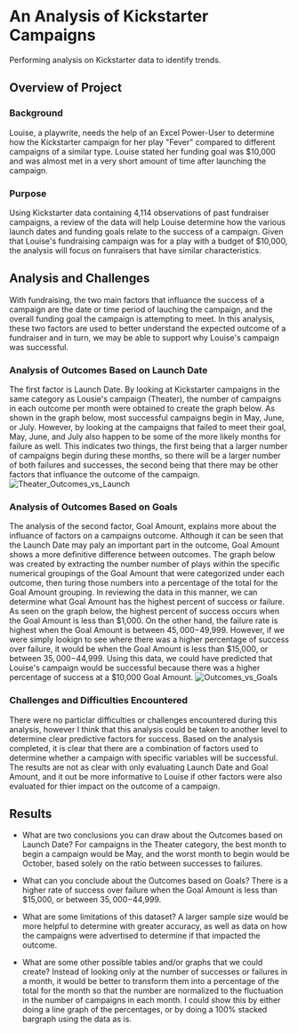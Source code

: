 # An Analysis of Kickstarter Campaigns
Performing analysis on Kickstarter data to identify trends. 

## Overview of Project
### Background
Louise, a playwrite, needs the help of an Excel Power-User to determine how the Kickstarter campaign for her play "Fever" compared to different campaigns of a similar type. Louise stated her funding goal was $10,000 and was almost met in a very short amount of time after launching the campaign.
### Purpose
Using Kickstarter data containing 4,114 observations of past fundraiser campaigns, a review of the data will help Louise determine how the various launch dates and funding goals relate to the success of a campaign. Given that Louise's fundraising campaign was for a play with a budget of $10,000, the analysis will focus on funraisers that have similar characteristics.

## Analysis and Challenges
With fundraising, the two main factors that influance the success of a campaign are the date or time period of lauching the campaign, and the overall funding goal the campaign is attempting to meet. In this analysis, these two factors are used to better understand the expected outcome of a fundraiser and in turn, we may be able to support why Louise's campaign was successful. 
### Analysis of Outcomes Based on Launch Date
The first factor is Launch Date. By looking at Kickstarter campaigns in the same category as Lousie's campaign (Theater), the number of campaigns in each outcome per month were obtained to create the graph below. As shown in the graph below, most successful campaigns begin in May, June, or July. However, by looking at the campaigns that failed to meet their goal, May, June, and July also happen to be some of the more likely months for failure as well. This indicates two things, the first being that a larger number of campaigns begin during these months, so there will be a larger number of both failures and successes, the second being that there may be other factors that influance the outcome of the campaign. 
![Theater_Outcomes_vs_Launch](kickstarter-analysis/Resources)

### Analysis of Outcomes Based on Goals
The analysis of the second factor, Goal Amount, explains more about the influance of factors on a campaigns outcome. Although it can be seen that the Launch Date may paly an important part in the outcome, Goal Amount shows a more definitive difference between outcomes. The graph below was created by extracting the number number of plays within the specific numerical groupings of the Goal Amount that were categorized under each outcome, then turing those numbers into a percentage of the total for the Goal Amount grouping. In reviewing the data in this manner, we can determine what Goal Amount has the highest percent of success or failure. As seen on the graph below, the highest percent of success occurs when the Goal Amount is less than $1,000. On the other hand, the failure rate is highest when the Goal Amount is between $45,000-$49,999. However, if we were simply lookign to see where there was a higher percentage of success over failure, it would be when the Goal Amount is less than $15,000, or between $35,000-$44,999. Using this data, we could have predicted that Louise's campaign would be successful because there was a higher percentage of success at a $10,000 Goal Amount.
![Outcomes_vs_Goals](\Resources)

### Challenges and Difficulties Encountered
There were no particlar difficulties or challenges encountered during this analysis, however I think that this analysis could be taken to another level to determine clear predictive factors for success. Based on the analysis completed, it is clear that there are a combination of factors used to determine whether a campaign with specific variables will be successful. The results are not as clear with only evaluating Launch Date and Goal Amount, and it out be more informative to Louise if other factors were also evaluated for thier impact on the outcome of a campaign.
## Results

- What are two conclusions you can draw about the Outcomes based on Launch Date?
For campaigns in the Theater category, the best month to begin a campaign would be May, and the worst month to begin would be October, based solely on the ratio between successes to failures.

- What can you conclude about the Outcomes based on Goals?
There is a higher rate of success over failure when the Goal Amount is less than $15,000, or between $35,000-$44,999.

- What are some limitations of this dataset?
A larger sample size would be more helpful to determine with greater accuracy, as well as data on how the campaigns were advertised to determine if that impacted the outcome.

- What are some other possible tables and/or graphs that we could create?
Instead of looking only at the number of successes or failures in a month, it would be better to transform them into a percentage of the total for the month so that the number are normalized to the fluctuation in the number of campaigns in each month. I could show this by either doing a line graph of the percentages, or by doing a 100% stacked bargraph using the data as is. 
